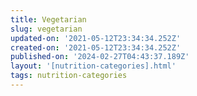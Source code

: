 ```yaml
---
title: Vegetarian
slug: vegetarian
updated-on: '2021-05-12T23:34:34.252Z'
created-on: '2021-05-12T23:34:34.252Z'
published-on: '2024-02-27T04:43:37.189Z'
layout: '[nutrition-categories].html'
tags: nutrition-categories
---
```



